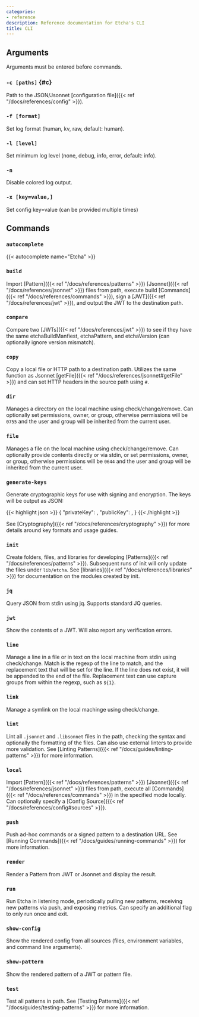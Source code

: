 ```yaml
---
categories:
- reference
description: Reference documentation for Etcha's CLI
title: CLI
---
```


## Arguments

Arguments must be entered before commands.

### `-c [paths]` {#c}

Path to the JSON/Jsonnet [configuration file]({{< ref "/docs/references/config" >}}).

### `-f [format]`

Set log format (human, kv, raw, default: human).

### `-l [level]`

Set minimum log level (none, debug, info, error, default: info).

### `-n`

Disable colored log output.

### `-x [key=value,]`

Set config key=value (can be provided multiple times)

## Commands

### `autocomplete`

{{< autocomplete name="Etcha" >}}

### `build`

Import [Pattern]({{< ref "/docs/references/patterns" >}}) [Jsonnet]({{< ref "/docs/references/jsonnet" >}}) files from path, execute build [Commands]({{< ref "/docs/references/commands" >}}), sign a [JWT]({{< ref "/docs/references/jwt" >}}), and output the JWT to the destination path.

### `compare`

Compare two [JWTs]({{< ref "/docs/references/jwt" >}}) to see if they have the same etchaBuildManfiest, etchaPattern, and etchaVersion (can optionally ignore version mismatch).

### `copy`

Copy a local file or HTTP path to a destination path.  Utilizes the same function as Jsonnet [getFile]({{< ref "/docs/references/jsonnet#getFile" >}}) and can set HTTP headers in the source path using `#`.

### `dir`

Manages a directory on the local machine using check/change/remove.  Can optionally set permissions, owner, or group, otherwise permissions will be `0755` and the user and group will be inherited from the current user.

### `file`

Manages a file on the local machine using check/change/remove.  Can optionally provide contents directly or via stdin, or set permissions, owner, or group, otherwise permissions will be `0644` and the user and group will be inherited from the current user.

### `generate-keys`

Generate cryptographic keys for use with signing and encryption.  The keys will be output as JSON:

{{< highlight json >}}
{
  "privateKey": <private key>,
  "publicKey": <public key>,
}
{{< /highlight >}}

See [Cryptography]({{< ref "/docs/references/cryptography" >}}) for more details around key formats and usage guides.

### `init`

Create folders, files, and libraries for developing [Patterns]({{< ref "/docs/references/patterns" >}}).  Subsequent runs of init will only update the files under `lib/etcha`.  See [libraries]({{< ref "/docs/references/libraries" >}}) for documentation on the modules created by init.

### `jq`

Query JSON from stdin using jq.  Supports standard JQ queries.

### `jwt`

Show the contents of a JWT.  Will also report any verification errors.

### `line`

Manage a line in a file or in text on the local machine from stdin using check/change.  Match is the regexp of the line to match, and the replacement text that will be set for the line.  If the line does not exist, it will be appended to the end of the file.  Replacement text can use capture groups from within the regexp, such as `${1}`.

### `link`

Manage a symlink on the local machinge using check/change.

### `lint`

Lint all `.jsonnet` and `.libsonnet` files in the path, checking the syntax and optionally the formatting of the files.  Can also use external linters to provide more validation. See [Linting Patterns]({{< ref "/docs/guides/linting-patterns" >}}) for more information.

### `local`

Import [Pattern]({{< ref "/docs/references/patterns" >}}) [Jsonnet]({{< ref "/docs/references/jsonnet" >}}) files from path, execute all [Commands]({{< ref "/docs/references/commands" >}}) in the specified mode locally.  Can optionally specify a [Config Source]({{< ref "/docs/references/config#sources" >}}).

### `push`

Push ad-hoc commands or a signed pattern to a destination URL.  See [Running Commands]({{< ref "/docs/guides/running-commands" >}}) for more information.

### `render`

Render a Pattern from JWT or Jsonnet and display the result.

### `run`

Run Etcha in listening mode, periodically pulling new patterns, receiving new patterns via push, and exposing metrics.  Can specify an additional flag to only run once and exit.

### `show-config`

Show the rendered config from all sources (files, environment variables, and command line arguments).

### `show-pattern`

Show the rendered pattern of a JWT or pattern file.

### `test`

Test all patterns in path.  See [Testing Patterns]({{< ref "/docs/guides/testing-patterns" >}}) for more information.
